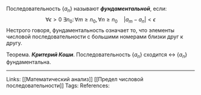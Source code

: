 Последовательность $\{a_n\}$ называют ***фундаментальной***, если: 
$$\forall \epsilon > 0 \ \exists n_0 \colon \forall m \ge n_0, \forall n \ge n_0 \quad |a_m-a_n|<\epsilon$$
Нестрого говоря, фундаментальность означает то, что элементы числовой последовательности с большими номерами близки друг к другу. 

Теорема. ***Критерий Коши***. Последовательность $\{a_n\}$ сходится $\leftrightarrow$ $\{a_n\}$ фундаментальна. 
___
Links: [[Математический анализ]] [[Предел числовой последовательности]]
Tags:
References: